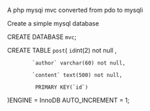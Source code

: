 
A php mysqi mvc converted from pdo to mysqli 


Create a simple mysql database

CREATE DATABASE `mvc`;

CREATE TABLE `post`(
            `id`int(2) not null ,
            
            `author` varchar(60) not null,
            
            `content` text(500) not null,
            
             PRIMARY KEY(`id`)
)ENGINE = InnoDB AUTO_INCREMENT = 1;


